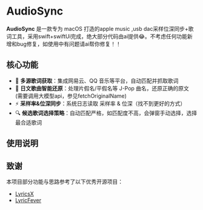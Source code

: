 # AudioSync

**AudioSync** 是一款专为 macOS 打造的apple music ,usb dac采样位深同步+歌词工具，采用swift+swiftUi完成，绝大部分代码由ai提供😂。不考虑任何功能新增和bug修复，如使用中有问题请ai帮你修复！！

## 核心功能

- 🎵 **多源歌词获取**：集成网易云、QQ 音乐等平台，自动匹配并抓取歌词
- 🧠 **日文歌曲智能还原**：处理片假名/平假名等 J-Pop 曲名，还原正确的原文 (需要调用大模型api，参见fetchOriginalName)
- ⚡ **采样率&位深同步**：系统日志读取 采样率 & 位深（找不到更好的方式）
- 🔍 **候选歌词选择策略**：自动匹配严格，如匹配度不高，会弹窗手动选择，选择最合适歌词

## 使用说明

## 致谢

本项目部分功能与思路参考了以下优秀开源项目：

- [LyricsX](https://github.com/ddddxxx/LyricsX)
- [LyricFever](https://github.com/aviwad/LyricFever)
